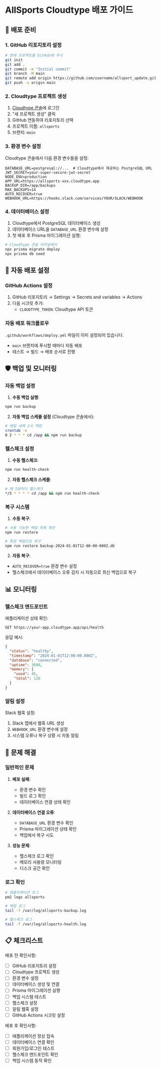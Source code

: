 # AllSports Cloudtype 배포 가이드

## 🚀 배포 준비

### 1. GitHub 리포지토리 설정

```bash
# 현재 프로젝트를 GitHub에 푸시
git init
git add .
git commit -m "Initial commit"
git branch -M main
git remote add origin https://github.com/username/allsport_update.git
git push -u origin main
```

### 2. Cloudtype 프로젝트 생성

1. [Cloudtype 콘솔](https://console.cloudtype.io)에 로그인
2. "새 프로젝트 생성" 클릭
3. GitHub 연동하여 리포지토리 선택
4. 프로젝트 이름: `allsports`
5. 브랜치: `main`

### 3. 환경 변수 설정

Cloudtype 콘솔에서 다음 환경 변수들을 설정:

```
DATABASE_URL=postgresql://...  # Cloudtype에서 제공하는 PostgreSQL URL
JWT_SECRET=your-super-secure-jwt-secret
NODE_ENV=production
APP_URL=https://allsports-xxx.cloudtype.app
BACKUP_DIR=/app/backups
MAX_BACKUPS=14
AUTO_RECOVER=true
WEBHOOK_URL=https://hooks.slack.com/services/YOUR/SLACK/WEBHOOK
```

### 4. 데이터베이스 설정

1. Cloudtype에서 PostgreSQL 데이터베이스 생성
2. 데이터베이스 URL을 `DATABASE_URL` 환경 변수에 설정
3. 첫 배포 후 Prisma 마이그레이션 실행:

```bash
# Cloudtype 콘솔 터미널에서
npx prisma migrate deploy
npx prisma db seed
```

## 🔄 자동 배포 설정

### GitHub Actions 설정

1. GitHub 리포지토리 → Settings → Secrets and variables → Actions
2. 다음 시크릿 추가:
   - `CLOUDTYPE_TOKEN`: Cloudtype API 토큰

### 자동 배포 워크플로우

`.github/workflows/deploy.yml` 파일이 이미 설정되어 있습니다.
- `main` 브랜치에 푸시할 때마다 자동 배포
- 테스트 → 빌드 → 배포 순서로 진행

## 🛡️ 백업 및 모니터링

### 자동 백업 설정

1. **수동 백업 실행**:
```bash
npm run backup
```

2. **자동 백업 스케줄 설정** (Cloudtype 콘솔에서):
```bash
# 매일 새벽 2시 백업
crontab -e
0 2 * * * cd /app && npm run backup
```

### 헬스체크 설정

1. **수동 헬스체크**:
```bash
npm run health-check
```

2. **자동 헬스체크 스케줄**:
```bash
# 매 5분마다 헬스체크
*/5 * * * * cd /app && npm run health-check
```

### 복구 시스템

1. **수동 복구**:
```bash
# 사용 가능한 백업 목록 확인
npm run restore

# 특정 백업으로 복구
npm run restore backup-2024-01-01T12-00-00-000Z.db
```

2. **자동 복구**:
- `AUTO_RECOVER=true` 환경 변수 설정
- 헬스체크에서 데이터베이스 오류 감지 시 자동으로 최신 백업으로 복구

## 📊 모니터링

### 헬스체크 엔드포인트

애플리케이션 상태 확인:
```
GET https://your-app.cloudtype.app/api/health
```

응답 예시:
```json
{
  "status": "healthy",
  "timestamp": "2024-01-01T12:00:00.000Z",
  "database": "connected",
  "uptime": 3600,
  "memory": {
    "used": 45,
    "total": 128
  }
}
```

### 알림 설정

Slack 웹훅 설정:
1. Slack 앱에서 웹훅 URL 생성
2. `WEBHOOK_URL` 환경 변수에 설정
3. 시스템 오류나 복구 상황 시 자동 알림

## 🔧 문제 해결

### 일반적인 문제

1. **배포 실패**:
   - 환경 변수 확인
   - 빌드 로그 확인
   - 데이터베이스 연결 상태 확인

2. **데이터베이스 연결 오류**:
   - `DATABASE_URL` 환경 변수 확인
   - Prisma 마이그레이션 상태 확인
   - 백업에서 복구 시도

3. **성능 문제**:
   - 헬스체크 로그 확인
   - 메모리 사용량 모니터링
   - 디스크 공간 확인

### 로그 확인

```bash
# 애플리케이션 로그
pm2 logs allsports

# 백업 로그
tail -f /var/log/allsports-backup.log

# 헬스체크 로그
tail -f /var/log/allsports-health.log
```

## 📋 체크리스트

배포 전 확인사항:
- [ ] GitHub 리포지토리 설정
- [ ] Cloudtype 프로젝트 생성
- [ ] 환경 변수 설정
- [ ] 데이터베이스 생성 및 연결
- [ ] Prisma 마이그레이션 실행
- [ ] 백업 시스템 테스트
- [ ] 헬스체크 설정
- [ ] 알림 웹훅 설정
- [ ] GitHub Actions 시크릿 설정

배포 후 확인사항:
- [ ] 애플리케이션 정상 접속
- [ ] 데이터베이스 연결 확인
- [ ] 회원가입/로그인 테스트
- [ ] 헬스체크 엔드포인트 확인
- [ ] 백업 시스템 동작 확인